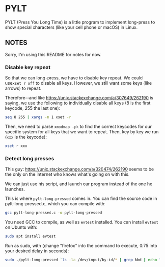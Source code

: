 # PYLT

PYLT (Press You Long Time) is a little program to implement long-press to show special characters (like your cell phone or macOS) in Linux.

## NOTES

Sorry, I'm using this README for notes for now.

### Disable key repeat

So that we can long-press, we have to disable key repeat. We could use`xset r off` to disable all keys. However, we still want some keys (like arrows) to repeat.

Therefore--and like https://unix.stackexchange.com/a/307649/262190 is saying, we use the following to individually disable all keys (8 is the first keycode, 255 the last one):

```bash
seq 8 255 | xargs -n 1 xset -r
```

Then, we need to parse `xmodmap -pk` to find the correct keycodes for our specific system for all keys that we want to repeat. Then, key by key we run (`xxx` is the keycode):

```bash
xset r xxx
```

### Detect long presses

This guy: https://unix.stackexchange.com/a/320474/262190 seems to be the only on the internet who knows what's going on with this.

We can just use his script, and launch our program instead of the one he launches.

This is where `pylt-long-pressed` comes in. You can find the source code in pylt-long-pressed.c, which you can compile with:

```bash
gcc pylt-long-pressed.c -o pylt-long-pressed
```

You need GCC to compile, as well as `evtest` installed. You can install `evtest` on Ubuntu with:

```bash
sudo apt install evtest
```

Run as sudo, with (change "firefox" into the command to execute, 0.75 into your desired delay in seconds):

```bash
sudo ./pylt-long-pressed `ls -la /dev/input/by-id/* | grep kbd | echo "/dev/input/""$(awk -F'/' '{print $NF}')"` 0.75 "sudo -H -u $(whoami) firefox"
```


